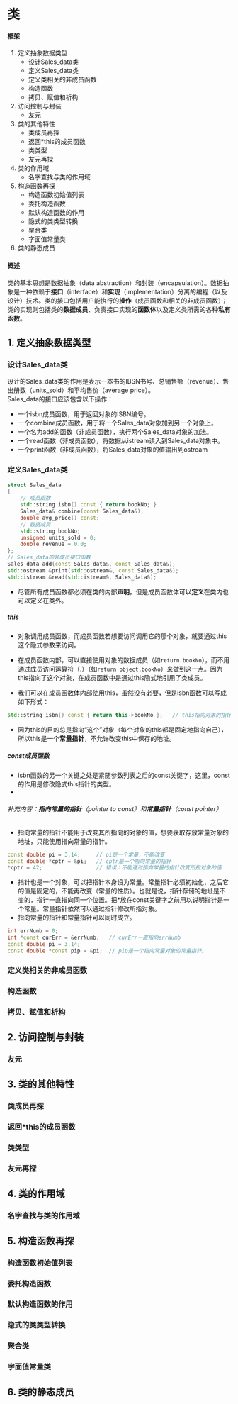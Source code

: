 # 类

#### 框架

1. 定义抽象数据类型
    - 设计Sales_data类
    - 定义Sales_data类
    - 定义类相关的非成员函数
    - 构造函数
    - 拷贝、赋值和析构
2. 访问控制与封装
    - 友元
3. 类的其他特性
    - 类成员再探
    - 返回*this的成员函数
    - 类类型
    - 友元再探
4. 类的作用域
    - 名字查找与类的作用域
5. 构造函数再探
    - 构造函数初始值列表
    - 委托构造函数
    - 默认构造函数的作用
    - 隐式的类类型转换
    - 聚合类
    - 字面值常量类
6. 类的静态成员

#### 概述
类的基本思想是数据抽象（data abstraction）和封装（encapsulation）。数据抽象是一种依赖于**接口**（interface）和**实现**（implementation）分离的编程（以及设计）技术。类的接口包括用户能执行的**操作**（成员函数和相关的非成员函数）；类的实现则包括类的**数据成员**、负责接口实现的**函数体**以及定义类所需的各种**私有函数**。

## 1. 定义抽象数据类型

### 设计Sales_data类

设计的Sales_data类的作用是表示一本书的IBSN书号、总销售额（revenue）、售出册数（units_sold）和平均售价（average price）。  
Sales_data的接口应该包含以下操作：
- 一个isbn成员函数，用于返回对象的ISBN编号。
- 一个combine成员函数，用于将一个Sales_data对象加到另一个对象上。
- 一个名为add的函数（非成员函数），执行两个Sales_data对象的加法。
- 一个read函数（非成员函数），将数据从istream读入到Sales_data对象中。
- 一个print函数（非成员函数），将Sales_data对象的值输出到ostream

### 定义Sales_data类

```CPP
struct Sales_data
{
    // 成员函数
    std::string isbn() const { return bookNo; }
    Sales_data& combine(const Sales_data&);
    double avg_price() const;
    // 数据成员
    std::string bookNo;
    unsigned units_sold = 0;
    double revenue = 0.0;
};
// Sales_data的非成员接口函数
Sales_data add(const Sales_data&, const Sales_data&);
std::ostream &print(std::ostream&, const Sales_data&);
std::istream &read(std::istream&, Sales_data&);
```
- 尽管所有成员函数都必须在类的内部**声明**，但是成员函数体可以**定义**在类内也可以定义在类外。

##### this

- 对象调用成员函数，而成员函数若想要访问调用它的那个对象，就要通过this这个隐式参数来访问。


- 在成员函数内部，可以直接使用对象的数据成员（如`return bookNo`），而不用通过成员访问运算符（.）（如`return object.bookNo`）来做到这一点。因为this指向了这个对象，在成员函数中是通过this隐式地引用了类成员。
- 我们可以在成员函数体内部使用this，虽然没有必要，但是isbn函数可以写成如下形式：
```CPP
std::string isbn() const { return this->bookNo };   // this指向对象的指针，所以用->运算符
```
- 因为this的目的总是指向“这个”对象（每个对象的this都是固定地指向自己），所以this是一个**常量指针**，不允许改变this中保存的地址。

##### const成员函数

- isbn函数的另一个关键之处是紧随参数列表之后的const关键字，这里，const的作用是修改隐式this指针的类型。
- 




###### 补充内容：**指向常量的指针**（pointer to const）和**常量指针**（const pointer）
- 指向常量的指针不能用于改变其所指向的对象的值，想要获取存放常量对象的地址，只能使用指向常量的指针。
```CPP
const double pi = 3.14;     // pi是一个常量，不能改变
const double *cptr = &pi;   // cptr是一个指向常量的指针
*cptr = 42;                 // 错误：不能通过指向常量的指针改变所指对象的值
```
- 指针也是一个对象，可以把指针本身设为常量。常量指针必须初始化，之后它的值是固定的，不能再改变（常量的性质）。也就是说，指针存储的地址是不变的，指针一直指向同一个位置。把*放在const关键字之前用以说明指针是一个常量。常量指针依然可以通过指针修改所指对象。
- 指向常量的指针和常量指针可以同时成立。
```CPP
int errNumb = 0;
int *const curErr = &errNumb;   // curErr一直指向errNumb
const double pi = 3.14;
const double *const pip = &pi;  // pip是一个指向常量对象的常量指针。
```

### 定义类相关的非成员函数

### 构造函数

### 拷贝、赋值和析构

## 2. 访问控制与封装

### 友元

## 3. 类的其他特性

### 类成员再探

### 返回*this的成员函数

### 类类型

### 友元再探

## 4. 类的作用域

### 名字查找与类的作用域

## 5. 构造函数再探

### 构造函数初始值列表

### 委托构造函数

### 默认构造函数的作用

### 隐式的类类型转换

### 聚合类

### 字面值常量类

## 6. 类的静态成员
